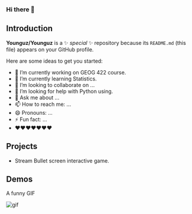 ### Hi there 👋

## Introduction

**Younguz/Younguz** is a ✨ _special_ ✨ repository because its `README.md` (this file) appears on your GitHub profile.

Here are some ideas to get you started:

- 🔭 I’m currently working on GEOG 422 course.
- 🌱 I’m currently learning Statistics.
- 👯 I’m looking to collaborate on ...
- 🤔 I’m looking for help with Python using.
- 💬 Ask me about ...
- 📫 How to reach me: ...
- 😄 Pronouns: ...
- ⚡ Fun fact: ...
- ❤️❤️❤️❤️❤️❤️❤️

## Projects
-  Stream Bullet screen interactive game.

## Demos

A funny GIF

![gif](https://media1.tenor.com/m/D6CbF3DBPtgAAAAd/chilling-funny.gif)
